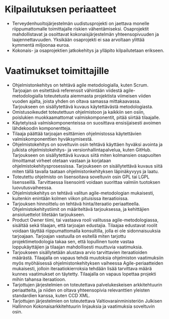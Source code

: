 # Kilpailutuksen periaatteet
- Terveydenhuoltojärjestelmän uudistusprojekti on jaettava monelle riippumattomalle toimittajalle riskien vähentämiseksi. Osaprojektit mahdollistavat ja osoittavat kokonaisjärjestelmän yhteensopivuuden ja laajennettavuuden. Yksikään osaprojekti ei saa arvoltaan ylittää kymmentä miljoonaa euroa.
- Kokonais- ja osaprojektien jatkokehitys ja ylläpito kilpailutetaan erikseen.

# Vaatimukset toimittajille
- Ohjelmistonkehitys on tehtävä agile metodologialla, kuten Scrum. Tarjoajan on esitettävä referenssit vähintään viidestä agile-metodologialla toteutetusta aiemmasta projektista viimeisen viiden vuoden ajalta, joista yhden on oltava samassa mittakaavassa. Tarjoukseen on sisällytettävä kuvaus käytettävästä metodologiasta.
- Omistusoikeudet toteutettuun ohjelmistoon ja kaikkiin sen osiin, poislukien muokkaamattomat valmiskomponentit, pitää siirtää tilaajalle.
- Käytetyissä valmiskomponenteissa on suosittava ensisijaisesti avoimen lähdekoodin komponentteja.
- Tilaaja päättää tarjoajan esittämien ohjelmistossa käytettävien valmiskomponenttien hyväksymisestä.
- Ohjelmistokehitys on soveltuvin osin tehtävä käyttäen hyväksi avointa ja julkista ohjelmistokehitys- ja versionhallintapalvelua, kuten GitHub. Tarjoukseen on sisällytettävä kuvaus siitä miten kolmansien osapuolten ilmoittamat virheet otetaan vastaan ja korjataan ohjelmistokehitysprosessissa. Tarjoukseen on sisällytettävä kuvaus siitä miten tällä tavalla taataan ohjelmistonkehityksen läpinäkyvyys ja laatu.
- Toteutettu ohjelmisto on lisensoitava soveltuvin osin GPL tai LGPL lisensseillä. Tarvittaessa lisensointi voidaan suorittaa valmiin tuotoksen luovutusvaiheessa.
- Ohjelmistokehitys on tehtävä valitun agile-metodologian mukaisesti, kuitenkin enintään kolmen viikon pituisissa iteraatioissa.
- Tarjouksen hinnoittelu on tehtävä hinta/iteraatio periaatteella. Ohjelmistokehitystiimit on määriteltävä tarjouksessa, ja kehittäjien ansioluettelot liitetään tarjoukseen.
- Product Owner tiimi, tai vastaava rooli valitussa agile-metodologiassa, sisältää sekä tilaajan, että tarjoajan edustajia. Tilaajaa edustavat roolit voidaan täyttää riippumattomalla konsultilla, jolla ei ole sidonnaisuuksia tarjoajaan. Tarjoajan vastuulla on esitellä miten tarjottu projektimetodologia takaa sen, että lopullinen tuote vastaa loppukäyttäjien ja tilaajan mahdollisesti muuttuvia vaatimuksia.
- Tarjoukseen sisällytetään alustava arvio tarvittavien iteraatioiden määrästä. Tilaajalla on vapaus tehdä muutoksia ohjelmiston vaatimuksiin myös myöhäisessä ohjelmistonkehityksen vaiheessa Agile-periaatteiden mukaisesti, jolloin iteraatiokierroksia tehdään lisää tarvittava määrä kunnes vaatimukset on täytetty. Tilaajalla on vapaus lopettaa projekti mihin tahansa iteraatioon.
- Tarjottujen järjestelmien on toteutettava palvelukeskeisen arkkitehtuurin periaatteita, ja niiden on oltava yhteensopivia relevanttien yleisten standardien kanssa, kuten CCD XML.
- Tarjottujen järjestelmien on toteutettava Valtiovarainministeriön Julkisen Hallinnon Kokonaisarkkitehtuurin linjauksia ja vaatimuksia soveltuvin osin.
